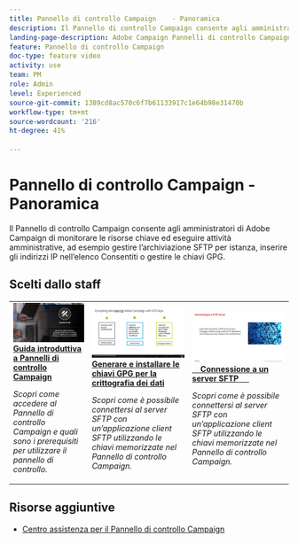```yaml
---
title: Pannello di controllo Campaign    - Panoramica
description: Il Pannello di controllo Campaign consente agli amministratori di Adobe Campaign di monitorare le risorse chiave ed eseguire attività amministrative, ad esempio gestire l’archiviazione SFTP per istanza, inserire gli indirizzi IP nell’elenco Consentiti o gestire le chiavi GPG.
landing-page-description: Adobe Campaign Pannelli di controllo Campaign consente agli amministratori di Adobe Campaign di monitorare le risorse chiave ed eseguire attività amministrative, ad esempio gestire l’archiviazione SFTP per istanza, inserire gli indirizzi IP nell’elenco Consentiti o gestire le chiavi GPG.
feature: Pannello di controllo Campaign
doc-type: feature video
activity: use
team: PM
role: Admin
level: Experienced
source-git-commit: 1389cd8ac570c6f7b61133917c1e64b98e31470b
workflow-type: tm+mt
source-wordcount: '216'
ht-degree: 41%

---
```


# Pannello di controllo Campaign - Panoramica

Il Pannello di controllo Campaign consente agli amministratori di Adobe Campaign di monitorare le risorse chiave ed eseguire attività amministrative, ad esempio gestire l’archiviazione SFTP per istanza, inserire gli indirizzi IP nell’elenco Consentiti o gestire le chiavi GPG.

## Scelti dallo staff

<table>
<tr>
<td>
    <a href="./get-started.md">
      <img alt="Connettersi a un server SFTP" src="./assets/kt-6385.jpg" />
    </a>
    <div>
      <a href="./get-started.md">
    <strong>Guida introduttiva a Pannelli di controllo Campaign</strong>
    </a>
    </div>
    <p>
    <em>Scopri come accedere al Pannello di controllo Campaign e quali sono i prerequisiti per utilizzare il pannello di controllo.  </em>
    <p>
  </td>
  <td>
    <a href="./instance-settings/gpg-key-management/generate-and-install-gpg-keys.md">
      <img alt="Connettersi a un server SFTP" src="./assets/36386.jpg" />
    </a>
    <div>
      <a href="./instance-settings/gpg-key-management/generate-and-install-gpg-keys.md">
    <strong>Generare e installare le chiavi GPG per la crittografia dei dati</strong>
    </a>
    </div>
    <p>
    <em>Scopri come è possibile connettersi al server SFTP con un’applicazione client SFTP utilizzando le chiavi memorizzate nel Pannello di controllo Campaign. </em>
    <p>
  </td>
  <td>
    <a href="./sftp-management/connect-to-sftp-server.md">
      <img alt="Connettersi a un server SFTP" src="./assets/27263.jpg" />
    </a>
    <div>
      <a href="./sftp-management/connect-to-sftp-server.md">
    <strong>Connessione a un server SFTP</strong>
    </a>
    </div>
    <p>
    <em>Scopri come è possibile connettersi al server SFTP con un’applicazione client SFTP utilizzando le chiavi memorizzate nel Pannello di controllo Campaign. </em>
    <p>
  </td>
</tr>
</table>

## Risorse aggiuntive

* [Centro assistenza per il Pannello di controllo Campaign](https://experienceleague.adobe.com/docs/control-panel/using/control-panel-home.html?lang=it)

